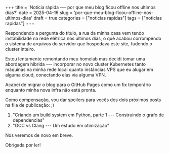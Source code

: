 +++
title = 'Notícia rápida --- por que meu blog ficou offline nos ultimos dias?'
date = 2025-04-16
slug = 'por-que-meu-blog-ficou-offline-nos-ultimos-dias'
draft = true
categories = ["noticias rapidas"]
tags = ["noticias rapidas"]
+++

Respondendo a pergunta do título, a rua da minha casa vem tendo instabilidade na rede elétrica nos ultimos dias, o quê acabou corrompendo o sistema de arquivos do servidor que hospedava este site, fudendo o cluster inteiro.

Estou lentamente remontando meu homelab mas decidi tomar uma abordagem híbrida --- incorporar no novo cluster Kubernetes tanto máquinas na minha rede local quanto instâncias VPS que eu alugar em alguma cloud, conectando elas via alguma VPN.

Acabei de migrar o blog para o GitHub Pages como um fix temporário enquanto minha nova infra não está pronta.

Como compensação, vou dar spoilers para vocês dos dois próximos posts na fila de publicação: ;)

1. "Criando um build system em Python, parte 1 --- Construindo o grafo de dependencias"
2. "GCC vs Clang --- Um estudo em otimização"

Nos veremos de novo em breve.

Obrigada por ler!
